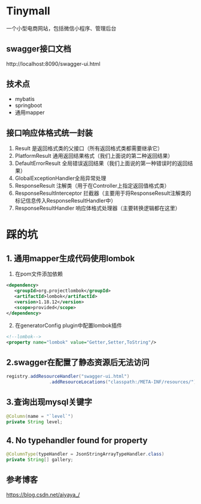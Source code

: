 # Tinymall

一个小型电商网站，包括微信小程序、管理后台

## swagger接口文档

http://localhost:8090/swagger-ui.html

## 技术点
- mybatis
- springboot
- 通用mapper


## 接口响应体格式统一封装
1. Result 是返回格式类的父接口（所有返回格式类都需要继承它）
2. PlatformResult 通用返回结果格式（我们上面说的第二种返回结果）
3. DefaultErrorResult 全局错误返回结果（我们上面说的第一种错误时的返回结果）
4. GlobalExceptionHandler全局异常处理
5. ResponseResult 注解类（用于在Controller上指定返回值格式类）
6. ResponseResultInterceptor 拦截器（主要用于将ResponseResult注解类的标记信息传入ResponseResultHandler中）
7. ResponseResultHandler 响应体格式处理器（主要转换逻辑都在这里）

# 踩的坑
## 1. 通用mapper生成代码使用lombok
1. 在pom文件添加依赖
```xml
<dependency>
   <groupId>org.projectlombok</groupId>
   <artifactId>lombok</artifactId>
   <version>1.18.12</version>
   <scope>provided</scope>
</dependency>
```
2. 在generatorConfig plugin中配置lombok插件
```xml
<!--lombok-->
<property name="lombok" value="Getter,Setter,ToString"/>
```
## 2.swagger在配置了静态资源后无法访问
```java
registry.addResourceHandler("swagger-ui.html")
                .addResourceLocations("classpath:/META-INF/resources/");
```
## 3.查询出现mysql关键字
```java
@Column(name = "`level`")
private String level;
```
## 4. No typehandler found for property
```java
@ColumnType(typeHandler = JsonStringArrayTypeHandler.class)
private String[] gallery;
```
## 参考博客
https://blog.csdn.net/aiyaya_/